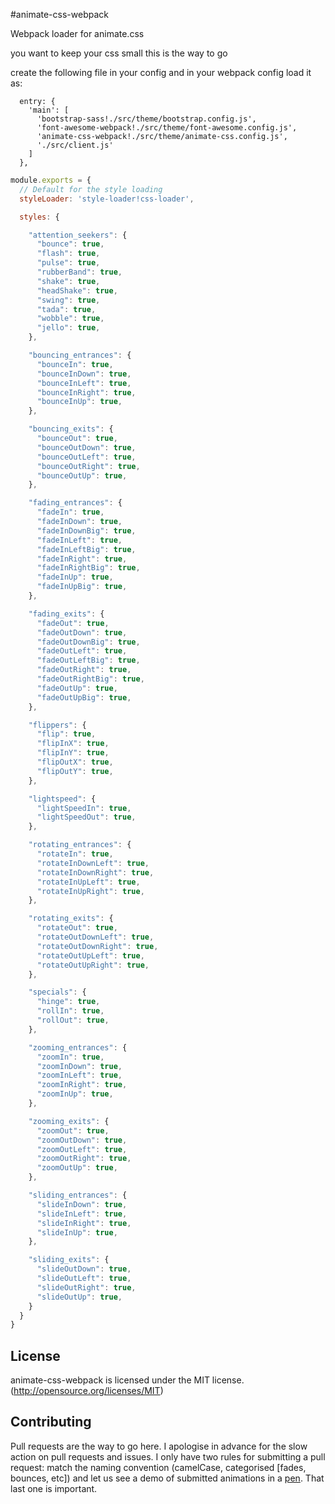 #animate-css-webpack

Webpack loader for animate.css


you want to keep your css small this is the way to go


create the following file in your config and in your webpack config
load it as:

```
  entry: {
    'main': [
      'bootstrap-sass!./src/theme/bootstrap.config.js',
      'font-awesome-webpack!./src/theme/font-awesome.config.js',
      'animate-css-webpack!./src/theme/animate-css.config.js',
      './src/client.js'
    ]
  },

```

```javascript
module.exports = {
  // Default for the style loading
  styleLoader: 'style-loader!css-loader',

  styles: {

    "attention_seekers": {
      "bounce": true,
      "flash": true,
      "pulse": true,
      "rubberBand": true,
      "shake": true,
      "headShake": true,
      "swing": true,
      "tada": true,
      "wobble": true,
      "jello": true,
    },

    "bouncing_entrances": {
      "bounceIn": true,
      "bounceInDown": true,
      "bounceInLeft": true,
      "bounceInRight": true,
      "bounceInUp": true,
    },

    "bouncing_exits": {
      "bounceOut": true,
      "bounceOutDown": true,
      "bounceOutLeft": true,
      "bounceOutRight": true,
      "bounceOutUp": true,
    },

    "fading_entrances": {
      "fadeIn": true,
      "fadeInDown": true,
      "fadeInDownBig": true,
      "fadeInLeft": true,
      "fadeInLeftBig": true,
      "fadeInRight": true,
      "fadeInRightBig": true,
      "fadeInUp": true,
      "fadeInUpBig": true,
    },

    "fading_exits": {
      "fadeOut": true,
      "fadeOutDown": true,
      "fadeOutDownBig": true,
      "fadeOutLeft": true,
      "fadeOutLeftBig": true,
      "fadeOutRight": true,
      "fadeOutRightBig": true,
      "fadeOutUp": true,
      "fadeOutUpBig": true,
    },

    "flippers": {
      "flip": true,
      "flipInX": true,
      "flipInY": true,
      "flipOutX": true,
      "flipOutY": true,
    },

    "lightspeed": {
      "lightSpeedIn": true,
      "lightSpeedOut": true,
    },

    "rotating_entrances": {
      "rotateIn": true,
      "rotateInDownLeft": true,
      "rotateInDownRight": true,
      "rotateInUpLeft": true,
      "rotateInUpRight": true,
    },

    "rotating_exits": {
      "rotateOut": true,
      "rotateOutDownLeft": true,
      "rotateOutDownRight": true,
      "rotateOutUpLeft": true,
      "rotateOutUpRight": true,
    },

    "specials": {
      "hinge": true,
      "rollIn": true,
      "rollOut": true,
    },

    "zooming_entrances": {
      "zoomIn": true,
      "zoomInDown": true,
      "zoomInLeft": true,
      "zoomInRight": true,
      "zoomInUp": true,
    },

    "zooming_exits": {
      "zoomOut": true,
      "zoomOutDown": true,
      "zoomOutLeft": true,
      "zoomOutRight": true,
      "zoomOutUp": true,
    },

    "sliding_entrances": {
      "slideInDown": true,
      "slideInLeft": true,
      "slideInRight": true,
      "slideInUp": true,
    },

    "sliding_exits": {
      "slideOutDown": true,
      "slideOutLeft": true,
      "slideOutRight": true,
      "slideOutUp": true,
    }
  }
}
```

## License
animate-css-webpack is licensed under the MIT license. (http://opensource.org/licenses/MIT)

## Contributing
Pull requests are the way to go here. I apologise in advance for the slow action on pull requests and issues. I only have two rules for submitting a pull request: match the naming convention (camelCase, categorised [fades, bounces, etc]) and let us see a demo of submitted animations in a [pen](http://codepen.io). That last one is important.

